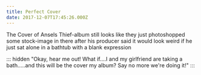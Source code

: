 ```yaml
---
title: Perfect Cover
date: 2017-12-07T17:45:26.000Z
---
```


The Cover of Ansels Thief-album still looks like they just photoshopped some stock-image in there after his producer said it would look weird if he just sat alone in a bathtub with a blank expression

::: hidden
"Okay, hear me out! What if....I and my girlfriend are taking a bath.....and this will be the cover my album? Say no more we're doing it!"
:::